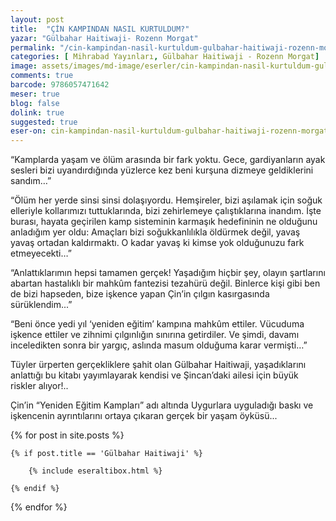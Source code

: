 ```yaml
---
layout: post
title:  "ÇİN KAMPINDAN NASIL KURTULDUM?"
yazar: "Gülbahar Haitiwaji- Rozenn Morgat"
permalink: "/cin-kampindan-nasil-kurtuldum-gulbahar-haitiwaji-rozenn-morgat/"
categories: [ Mihrabad Yayınları, Gülbahar Haitiwaji - Rozenn Morgat]
image: assets/images/md-image/eserler/cin-kampindan-nasil-kurtuldum-gulbahar-haitiwaji-rozenn-morgat.jpg
comments: true
barcode: 9786057471642
meser: true
blog: false
dolink: true
suggested: true
eser-on: cin-kampindan-nasil-kurtuldum-gulbahar-haitiwaji-rozenn-morgat/cin-kampindan-nasil-kurtuldum-gulbahar-haitiwaji-rozenn-morgat.jpg
---
```


“Kamplarda yaşam ve ölüm arasında bir fark yoktu. Gece, gardiyanların ayak sesleri bizi uyandırdığında yüzlerce kez beni kurşuna dizmeye geldiklerini sandım…”

“Ölüm her yerde sinsi sinsi dolaşıyordu. Hemşireler, bizi aşılamak için soğuk elleriyle kollarımızı tuttuklarında, bizi zehirlemeye çalıştıklarına inandım. İşte burası, hayata geçirilen kamp sisteminin karmaşık hedefininin ne olduğunu anladığım yer oldu: Amaçları bizi soğukkanlılıkla öldürmek değil, yavaş yavaş ortadan kaldırmaktı. O kadar yavaş ki kimse yok olduğunuzu fark etmeyecekti…”

“Anlattıklarımın hepsi tamamen gerçek! Yaşadığım hiçbir şey, olayın şartlarını abartan hastalıklı bir mahkûm fantezisi tezahürü değil. Binlerce kişi gibi ben de bizi hapseden, bize işkence yapan Çin’in çılgın kasırgasında sürüklendim...”

“Beni önce yedi yıl ‘yeniden eğitim’ kampına mahkûm ettiler. Vücuduma işkence ettiler ve zihnimi çılgınlığın sınırına getirdiler. Ve şimdi, davamı inceledikten sonra bir yargıç, aslında masum olduğuma karar vermişti…”

Tüyler ürperten gerçekliklere şahit olan Gülbahar Haitiwaji, yaşadıklarını anlattığı bu kitabı yayımlayarak kendisi ve Şincan’daki ailesi için büyük riskler alıyor!..

Çin’in “Yeniden Eğitim Kampları” adı altında Uygurlara uyguladığı baskı ve işkencenin ayrıntılarını ortaya çıkaran gerçek bir yaşam öyküsü...


{% for post in site.posts %}

    {% if post.title == 'Gülbahar Haitiwaji' %}

        {% include eseraltibox.html %}

    {% endif %}

{% endfor %}
